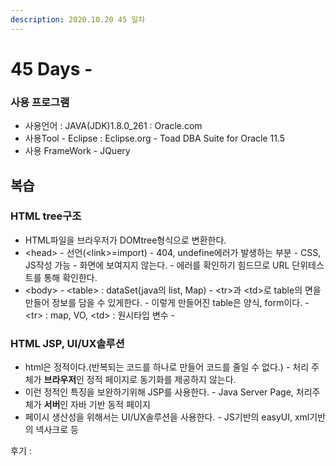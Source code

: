 ```yaml
---
description: 2020.10.20 45 일차
---
```


# 45 Days -

### 사용 프로그램

* 사용언어 : JAVA\(JDK\)1.8.0\_261 : Oracle.com
* 사용Tool  - Eclipse : Eclipse.org - Toad DBA Suite for Oracle 11.5
* 사용 FrameWork - JQuery

## 복습

### HTML tree구조

* HTML파일을 브라우저가 DOMtree형식으로 변환한다.
* &lt;head&gt; - 선언\(&lt;link&gt;=import\) - 404, undefine에러가 발생하는 부분 - CSS, JS작성 가능 - 화면에 보여지지 않는다. - 에러를 확인하기 힘드므로 URL 단위테스트를 통해 확인한다.
* &lt;body&gt; - &lt;table&gt; : dataSet\(java의 list, Map\) - &lt;tr&gt;과 &lt;td&gt;로 table의 면을 만들어 정보를 담을 수 있게한다. - 이렇게 만들어진 table은 양식, form이다. - &lt;tr&gt; : map, VO, &lt;td&gt; : 원시타입 변수 - 

### HTML JSP, UI/UX솔루션

* html은 정적이다.\(반복되는 코드를 하나로 만들어 코드를 줄일 수 없다.\) - 처리 주체가 **브라우저**인 정적 페이지로 동기화를 제공하지 않는다.
* 이런 정적인 특징을 보완하기위해 JSP를 사용한다. - Java Server Page, 처리주체가 **서버**인 자바 기반 동적 페이지
* 페이시 생산성을 위해서는 UI/UX솔루션을 사용한다. - JS기반의 easyUI, xml기반의 넥사크로 등

후기 : 

